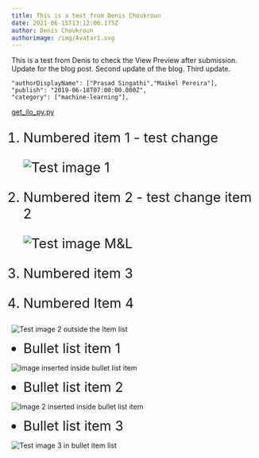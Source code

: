 ```yaml
---
title: This is a test from Denis Choukroun
date: 2021-06-15T13:12:06.175Z
author: Denis Choukroun
authorimage: /img/Avatar1.svg
---
```

<style>
li {
   font-size: 27px;
   line-height: 33px;
   max-width: none;
}
</style>

This is a test from Denis to check the View Preview after submission.
Update for the blog post.
Second update of the blog.
Third update.

```shell
"authorDisplayName": ["Prasad Singathi","Maikel Pereira"],
"publish": "2019-06-18T07:00:00.000Z",
"category": ["machine-learning"],
```

[get_ilo_py.py](https://github.com/HewlettPackard/python-ilorest-library/blob/master/examples/Redfish/get_ilo_ip.py)

1. Numbered item 1 - test change

   ![Test image 1](/img/1-gunna.png "Test image 1")

2. Numbered item 2 - test change item 2

   ![Test image M&L ](/img/MunchandLearn.svg "Tets image M&L")

3. Numbered item 3    

4. Numbered Item 4

![Test image 2 outside the Item list](/img/2-gunna.png "Test image 2 outside the Item list")

* Bullet list item 1

![Image inserted inside bullet list item](/img/Avatar1.svg "Image inserted inside bullet list item")

* Bullet list item 2

![Image 2 inserted inside bullet list item](/img/1-gunna.png "Image 2 inserted inside bullet list item")

* Bullet list item 3

![Test image 3 in bullet item list](/img/aaa-seats-hackshack.png "Test image 3 in bullet item list")